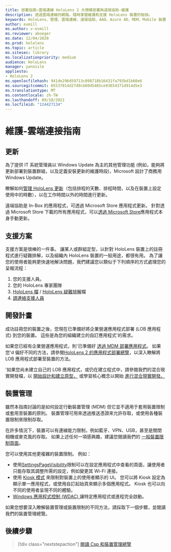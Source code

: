 ```yaml
---
title: 部署指南–雲端連線 HoloLens 2 大規模部署與遠端協助-維護
description: 透過雲端連線的網路，隨時掌握維護和支援 HoloLens 裝置的秘訣。
keywords: HoloLens、管理、雲端連線、遠端協助、AAD、Azure AD、MDM、Mobile 裝置管理
author: evmill
ms.author: v-evmill
ms.reviewer: aboeger
ms.date: 12/04/2020
ms.prod: hololens
ms.topic: article
ms.sitesec: library
ms.localizationpriority: medium
audience: HoloLens
manager: yannisle
appliesto:
- HoloLens 2
ms.openlocfilehash: 941de296d59713c098718b16431fa793bd1b60e6
ms.sourcegitcommit: 05537014d27d9cb60d5485ce93654371d914d5e3
ms.translationtype: MT
ms.contentlocale: zh-TW
ms.lasthandoff: 09/10/2021
ms.locfileid: "124427134"
---
```

# <a name="maintain---cloud-connected-guide"></a>維護-雲端連接指南

## <a name="updates"></a>更新

為了提供 IT 系統管理員以 Windows Update 為主的其他管理功能 (例如，能夠將更新部署到裝置群組，以及定義安裝更新的維護時段)，Microsoft 設計了商務用 Windows Update。

瞭解如何[管理 HoloLens 更新](/hololens/hololens-updates)（包括排程的天數、排程時間，以及在裝置上設定使用中的時數），以在工作時間以外的時間進行更新。

遠端協助是 In-Box 的應用程式，可透過 Microsoft Store 應用程式更新。 針對透過 Microsoft Store 下載的所有應用程式，可以[透過 Microsoft Store](/hololens/holographic-store-apps#update-apps)應用程式本身手動更新。

## <a name="support-plan"></a>支援方案

支援方案是很棒的一件事。 讓某人或群組定型，以針對 HoloLens 裝置上的註冊程式進行疑難排解，以及組織內 HoloLens 裝置的一般用途，都很有用。 為了讓您的使用者能夠更快速地解決問題，我們建議您以類似于下列順序的方式處理您的呈報流程：

1. 您的支援人員。
2. 您的 HoloLens 專家團隊
3. [HoloLens 檔](/hololens/)  / [HoloLens 疑難排解](/hololens/hololens-troubleshooting)檔
4. [請連絡支援人員](https://support.serviceshub.microsoft.com/supportforbusiness/create?sapId=e9391227-fa6d-927b-0fff-f96288631b8f)

## <a name="development-plan"></a>開發計畫

成功註冊您的裝置之後，您現在已準備好將企業營運應用程式部署 (LOB 應用程式) 到您的裝置。 這些是為您的組織建立的自訂應用程式&#39;的需求。

如果您已經有企業營運應用程式，則&#39;已準備好 [透過 MDM 部署應用程式](/hololens/app-deploy-intune)。 如果您&#39;d 偏好不同的方法，請參閱[HoloLens 2 的應用程式部署總覽](/hololens/app-deploy-overview)，以深入瞭解將 LOB 應用程式部署至裝置的方法。

&#39;如果您尚未建立自己的 LOB 應用程式，或仍在建立程式中，請參閱我們的混合現實開發檔，以 [開始設計和建立原型，](/windows/mixed-reality/design/design) 或學習核心概念以開始 [進行混合現實開發。](/windows/mixed-reality/discover/get-started-with-mr)

## <a name="device-management"></a>裝置管理 

雖然本指南討論的是如何設定行動裝置管理 (MDM) 但它並不適用于套用裝置限制或套用至裝置的原則。 裝置管理可用來透過推送憑證來允許存取，或使用各種裝置限制來限制存取。 

在許多情況下，裝置可以有連線能力限制，例如藍牙、VPN、USB，甚至是關閉相機或麥克風的存取。 如果上述任何一項感興趣，建議您閱讀我們的 [一般裝置限制頁面](hololens-common-device-restrictions.md)。

您可以使用其他更複雜的裝置限制。 例如：

- 使用[SettingsPageVisibility](settings-uri-list.md)限制可以在設定應用程式中查看的頁面，讓使用者只能存取其調整所需的設定，例如變更其 Wi-Fi 連接。
- 使用 [Kiosk 模式](hololens-kiosk.md) 來限制對裝置上的使用者顯示的 UI。 您可以將 Kiosk 設定為顯示單一應用程式，或使用自訂起始頁來顯示多個應用程式。 Kiosk 也可以向不同的使用者呈現不同的體驗。  
- [Windows 應用程式控制 (WDAC) ](windows-defender-application-control-wdac.md)讓特定應用程式或進程完全啟動。

如果您想要深入瞭解裝置管理或裝置限制的不同方法，請採取下一個步驟，並閱讀我們的裝置管理總覽。

## <a name="next-step"></a>後續步驟

> [!div class="nextstepaction"]
> [閱讀 Csp 和裝置管理總覽](hololens-csp-policy-overview.md)